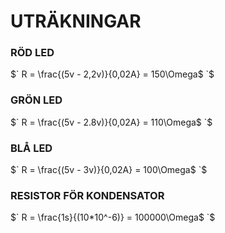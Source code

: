 # UTRÄKNINGAR

### RÖD LED

$` R = \frac{(5v - 2,2v)}{0,02A} = 150\Omega$ `$

### GRÖN LED

$` R = \frac{(5v - 2.8v)}{0,02A} = 110\Omega$ `$

### BLÅ LED

$` R = \frac{(5v - 3v)}{0,02A} = 100\Omega$ `$

### RESISTOR FÖR KONDENSATOR

$` R = \frac{1s}{(10*10^-6)} = 100000\Omega$ `$
